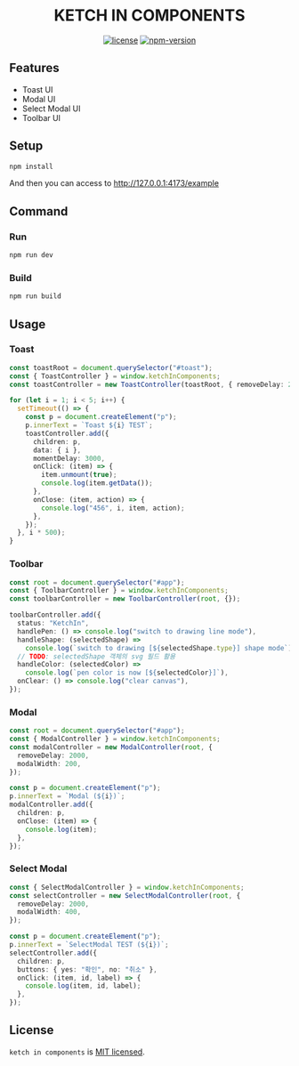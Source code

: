 <h1 align="center">KETCH IN COMPONENTS</h1>

<p align="center">
  <a href="./LICENSE"><img src="https://img.shields.io/npm/l/@ketch-in/components?style=flat-square" title="license"/></a>
  <a href="https://www.npmjs.com/package/@ketch-in/components"><img src="https://img.shields.io/npm/v/@ketch-in/components?style=flat-square" title="npm-version"/></a>
</p>

## Features

- Toast UI
- Modal UI
- Select Modal UI
- Toolbar UI

## Setup

```bash
npm install
```

And then you can access to http://127.0.0.1:4173/example

## Command

### Run

```bash
npm run dev
```

### Build

```bash
npm run build
```

## Usage

### Toast

```ts
const toastRoot = document.querySelector("#toast");
const { ToastController } = window.ketchInComponents;
const toastController = new ToastController(toastRoot, { removeDelay: 2000 });

for (let i = 1; i < 5; i++) {
  setTimeout(() => {
    const p = document.createElement("p");
    p.innerText = `Toast ${i} TEST`;
    toastController.add({
      children: p,
      data: { i },
      momentDelay: 3000,
      onClick: (item) => {
        item.unmount(true);
        console.log(item.getData());
      },
      onClose: (item, action) => {
        console.log("456", i, item, action);
      },
    });
  }, i * 500);
}
```

### Toolbar

```ts
const root = document.querySelector("#app");
const { ToolbarController } = window.ketchInComponents;
const toolbarController = new ToolbarController(root, {});

toolbarController.add({
  status: "KetchIn",
  handlePen: () => console.log("switch to drawing line mode"),
  handleShape: (selectedShape) =>
    console.log(`switch to drawing [${selectedShape.type}] shape mode`),
  // TODO: selectedShape 객체의 svg 필드 활용
  handleColor: (selectedColor) =>
    console.log(`pen color is now [${selectedColor}]`),
  onClear: () => console.log("clear canvas"),
});
```

### Modal

```ts
const root = document.querySelector("#app");
const { ModalController } = window.ketchInComponents;
const modalController = new ModalController(root, {
  removeDelay: 2000,
  modalWidth: 200,
});

const p = document.createElement("p");
p.innerText = `Modal (${i})`;
modalController.add({
  children: p,
  onClose: (item) => {
    console.log(item);
  },
});
```

### Select Modal

```ts
const { SelectModalController } = window.ketchInComponents;
const selectController = new SelectModalController(root, {
  removeDelay: 2000,
  modalWidth: 400,
});

const p = document.createElement("p");
p.innerText = `SelectModal TEST (${i})`;
selectController.add({
  children: p,
  buttons: { yes: "확인", no: "취소" },
  onClick: (item, id, label) => {
    console.log(item, id, label);
  },
});
```

## License

`ketch in components` is [MIT licensed](./LICENSE).
